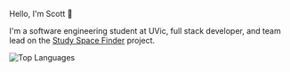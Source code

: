 Hello, I'm Scott 👋

I'm a software engineering student at UVic, full stack developer, and team lead on the [Study Space Finder](https://github.com/VikeLabs/StudySpaceFinder) project.

![Top Languages](https://github-readme-stats.vercel.app/api/top-langs/?username=Scott-Kenning&theme=tokyonight)
